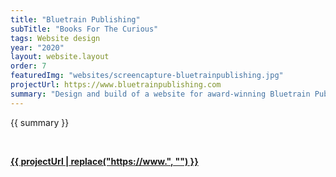 ```yaml
---
title: "Bluetrain Publishing"
subTitle: "Books For The Curious"
tags: Website design
year: "2020"
layout: website.layout
order: 7
featuredImg: "websites/screencapture-bluetrainpublishing.jpg"
projectUrl: https://www.bluetrainpublishing.com
summary: "Design and build of a website for award-winning Bluetrain Publishing, producers of fine quality books"
---
```


{{ summary }}

<br/>

<strong><a class="external-link" href="{{ projectUrl }}" alt="{{ title }}" target="_blank">{{ projectUrl | replace("https://www.", "") }}</a></strong>